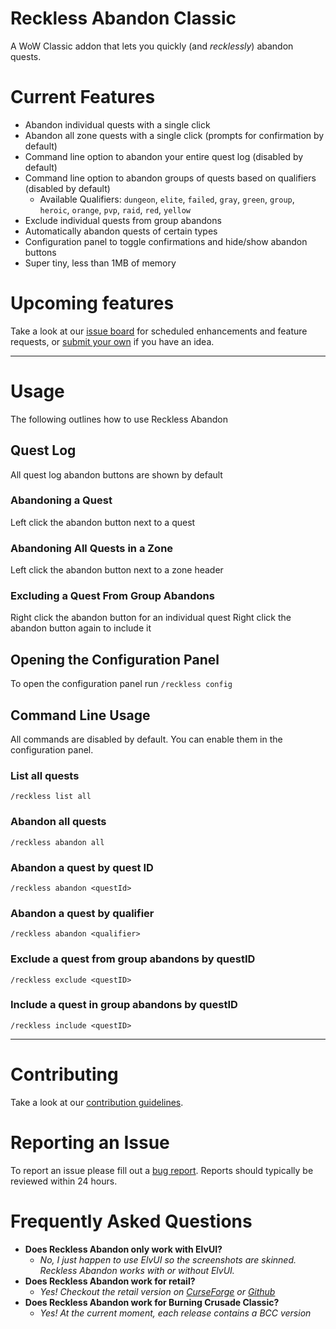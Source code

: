 # Reckless Abandon Classic

A WoW Classic addon that lets you quickly (and _recklessly_) abandon quests.

# Current Features

- Abandon individual quests with a single click
- Abandon all zone quests with a single click (prompts for confirmation by default)
- Command line option to abandon your entire quest log (disabled by default)
- Command line option to abandon groups of quests based on qualifiers (disabled by default)
  - Available Qualifiers: `dungeon`, `elite`, `failed`, `gray`, `green`, `group`, `heroic`, `orange`, `pvp`, `raid`, `red`, `yellow`
- Exclude individual quests from group abandons
- Automatically abandon quests of certain types
- Configuration panel to toggle confirmations and hide/show abandon buttons
- Super tiny, less than 1MB of memory

# Upcoming features

Take a look at our [issue board](https://github.com/MotherGinger/RecklessAbandon-Classic/labels/enhancement) for scheduled enhancements and feature requests, or [submit your own](https://github.com/MotherGinger/RecklessAbandon-Classic/issues/new?assignees=&labels=enhancement&template=feature_request.md&title=%5BFeature+Request%5D) if you have an idea.

---

# Usage

The following outlines how to use Reckless Abandon

## Quest Log

All quest log abandon buttons are shown by default

### Abandoning a Quest

Left click the abandon button next to a quest

### Abandoning All Quests in a Zone

Left click the abandon button next to a zone header

### Excluding a Quest From Group Abandons

Right click the abandon button for an individual quest
Right click the abandon button again to include it

## Opening the Configuration Panel

To open the configuration panel run `/reckless config`

## Command Line Usage

All commands are disabled by default. You can enable them in the configuration panel.

### List all quests

`/reckless list all`

### Abandon all quests

`/reckless abandon all`

### Abandon a quest by quest ID

`/reckless abandon <questId>`

### Abandon a quest by qualifier

`/reckless abandon <qualifier>`

### Exclude a quest from group abandons by questID

`/reckless exclude <questID>`

### Include a quest in group abandons by questID

`/reckless include <questID>`

---

# Contributing

Take a look at our [contribution guidelines](https://github.com/MotherGinger/RecklessAbandon-Classic/blob/main/CONTRIBUTING.md).

# Reporting an Issue

To report an issue please fill out a [bug report](https://github.com/MotherGinger/RecklessAbandon-Classic/issues/new?assignees=MotherGinger&labels=&template=bug_report.md&title=%5BBug+Report%5D). Reports should typically be reviewed within 24 hours.

# Frequently Asked Questions

- **Does Reckless Abandon only work with ElvUI?**
  - _No, I just happen to use ElvUI so the screenshots are skinned. Reckless Abandon works with or without ElvUI._
- **Does Reckless Abandon work for retail?**
  - _Yes! Checkout the retail version on [CurseForge](https://www.curseforge.com/wow/addons/reckless-abandon) or [Github](https://github.com/MotherGinger/RecklessAbandon)_
- **Does Reckless Abandon work for Burning Crusade Classic?**
  - _Yes! At the current moment, each release contains a BCC version_
